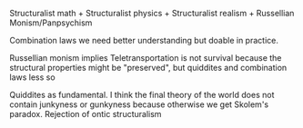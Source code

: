 
Structuralist math + Structuralist physics + Structuralist realism + Russellian Monism/Panpsychism


Combination laws we need better understanding but doable in practice. 

Russellian monism implies Teletransportation is not survival because the structural properties might be "preserved", but quiddites and combination laws less so


Quiddites as fundamental. I think the final theory of the world does not contain junkyness or gunkyness because otherwise we get Skolem's paradox. Rejection of ontic structuralism
